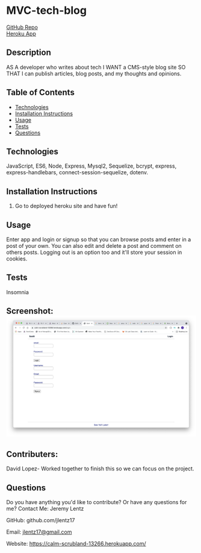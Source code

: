 # MVC-tech-blog

[GitHub Repo](https://github.com/jlentz17/MVC-tech-blog)<br>
[Heroku App](https://calm-scrubland-13266.herokuapp.com/)

## Description

AS A developer who writes about tech
I WANT a CMS-style blog site
SO THAT I can publish articles, blog posts, and my thoughts and opinions.

## Table of Contents

- [Technologies](#technologies)
- [Installation Instructions](#installation-instructions)
- [Usage](#usage)
- [Tests](#tests)
- [Questions](#questions)

## Technologies

JavaScript, ES6, Node, Express, Mysql2, Sequelize, bcrypt, express, express-handlebars, connect-session-sequelize, dotenv.

## Installation Instructions

1. Go to deployed heroku site and have fun!

## Usage

Enter app and login or signup so that you can browse posts amd enter in a post of your own. You can also edit and delete a post and comment on others posts. Logging out is an option too and it'll store your session in cookies.

## Tests

Insomnia

## Screenshot: ![Image of Tech-Blog](./MVC-screenshot1.png)

## Contributers:

David Lopez- Worked together to finish this so we can focus on the project.

## Questions

Do you have anything you'd like to contribute? Or have any questions for me?
Contact Me: Jeremy Lentz

GitHub: github.com/jlentz17

Email: jlentz17@gmail.com

Website: https://calm-scrubland-13266.herokuapp.com/
